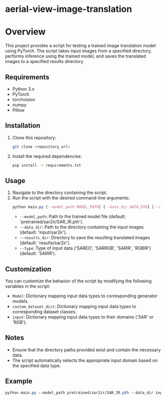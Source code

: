 # aerial-view-image-translation

# Overview

This project provides a script for testing a trained image translation model using PyTorch. The script takes input images from a specified directory, performs inference using the trained model, and saves the translated images to a specified results directory.

## Requirements
- Python 3.x
- PyTorch
- torchvision
- numpy
- Pillow

## Installation
1. Clone this repository:
    ```bash
    git clone <repository_url>
    ```
2. Install the required dependencies:
    ```bash
    pip install -r requirements.txt
    ```

## Usage
1. Navigate to the directory containing the script.
2. Run the script with the desired command-line arguments:
    ```css
    python main.py [--model_path MODEL_PATH] [--data_dir DATA_DIR] [--results_dir RESULTS_DIR] [--type TYPE]
    ```
    - `--model_path`: Path to the trained model file (default: 'pretrained/sar2ir/SAR_IR.pth').
    - `--data_dir`: Path to the directory containing the input images (default: 'input/sar2ir').
    - `--results_dir`: Directory to save the resulting translated images (default: 'results/sar2ir').
    - `--type`: Type of input data ('SAREO', 'SARRGB', 'SARIR', 'RGBIR') (default: 'SARIR').

## Customization
You can customize the behavior of the script by modifying the following variables in the script:
- `Model`: Dictionary mapping input data types to corresponding generator models.
- `custom_dataset_dict`: Dictionary mapping input data types to corresponding dataset classes.
- `input`: Dictionary mapping input data types to their domains ('SAR' or 'RGB').

## Notes
- Ensure that the directory paths provided exist and contain the necessary data.
- The script automatically selects the appropriate input domain based on the specified data type.

## Example
```css
python main.py --model_path pretrained/sar2ir/SAR_IR.pth --data_dir input/sar2ir --results_dir results/sar2ir --type SARIR
